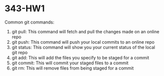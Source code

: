 # 343-HW1

Common git commands:
1. git pull: This command will fetch and pull the changes made on an online repo
2. git push: This command will push your local commits to an online repo
3. git status: This command will show you your current status of the local git repo
4. git add: This will add the files you specify to be staged for a commit
5. git commit: This will commit your staged files to a commit
6. git rm: This will remove files from being staged for a commit
